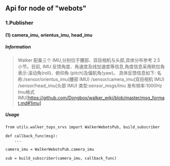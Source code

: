 ## Api for node of "webots"

### 1.Publisher
#### (1) camera_imu, orientus_imu, head_imu

##### Information
> Walker 配备三个 IMU,分别位于腰部、双目相机与头部,具体分布参考 2.5 小节。目前,
> IMU 反馈角度、角速度及线加速度等信息,角度信息采用欧拉角表示:滚动角(roll)、俯仰角
> (pitch)及偏航角(yaw)。
> 具体反馈信息如下:
> 名称:/sensor/orientus_imu(腰部 IMU)
>     /sensor/camera_imu(双目相机 IMU)
>     /sensor/head_imu(头部 IMU)
> 类型:sensor_msgs/Imu
> 发布频率:1000Hz
> Imu格式 IMU[https://github.com/Dongbox/walker_wiki/blob/master/msg_format.md#1imu]

##### Usage
```
from utils.walker_tops_srvs import WalkerWebotsPub, build_subscriber

def callback_func(msg):
    ...

camera_imu = WalkerWebotsPub.camera_imu

sub = build_subscriber(camera_imu, callback_func)
```
